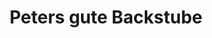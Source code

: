 ---
title: "Peters gute Backstube"
url: /buehl/peters-gute-backstube-vimbucher-strasse/
shop: Bäckerei
---